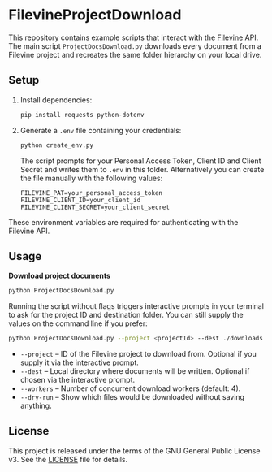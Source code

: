 # FilevineProjectDownload

This repository contains example scripts that interact with the [Filevine](https://www.filevine.com/) API. The main script `ProjectDocsDownload.py` downloads every document from a Filevine project and recreates the same folder hierarchy on your local drive.

## Setup

1. Install dependencies:
   ```bash
   pip install requests python-dotenv
   ```
2. Generate a `.env` file containing your credentials:
   ```bash
   python create_env.py
   ```
   The script prompts for your Personal Access Token, Client ID and Client Secret
   and writes them to `.env` in this folder. Alternatively you can create the file
   manually with the following values:
   ```
   FILEVINE_PAT=your_personal_access_token
   FILEVINE_CLIENT_ID=your_client_id
   FILEVINE_CLIENT_SECRET=your_client_secret
   ```

These environment variables are required for authenticating with the Filevine API.

## Usage

**Download project documents**
```bash
python ProjectDocsDownload.py
```
Running the script without flags triggers interactive prompts in your terminal
to ask for the project ID and destination folder. You can still supply the
values on the command line if you prefer:
```bash
python ProjectDocsDownload.py --project <projectId> --dest ./downloads --workers 4
```
- `--project`  – ID of the Filevine project to download from. Optional if you
  supply it via the interactive prompt.
- `--dest`     – Local directory where documents will be written. Optional if
  chosen via the interactive prompt.
- `--workers`  – Number of concurrent download workers (default: 4).
- `--dry-run`  – Show which files would be downloaded without saving anything.


## License

This project is released under the terms of the GNU General Public License v3. See the [LICENSE](LICENSE) file for details.
